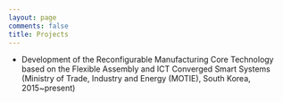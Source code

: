 ```yaml
---
layout: page
comments: false
title: Projects
---
```


- Development of the Reconfigurable Manufacturing Core Technology based on the Flexible Assembly and ICT Converged Smart Systems (Ministry of Trade, Industry and Energy (MOTIE), South Korea, 2015~present)